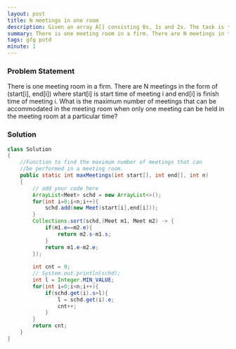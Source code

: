 ```yaml
---
layout: post
title: N meetings in one room 
description: Given an array A[] consisting 0s, 1s and 2s. The task is to write a function that sorts the given array. The functions should put all 0s first, then all 1s and all 2s in last.
summary: There is one meeting room in a firm. There are N meetings in the form of (start[i], end[i]) where start[i] is start time of meeting i and end[i] is finish time of meeting i.
tags: gfg potd
minute: 1
---
```


### Problem Statement
There is one meeting room in a firm. There are N meetings in the form of (start[i], end[i]) where start[i] is start time of meeting i and end[i] is finish time of meeting i.
What is the maximum number of meetings that can be accommodated in the meeting room when only one meeting can be held in the meeting room at a particular time?


### Solution
```java
class Solution 
{
    //Function to find the maximum number of meetings that can
    //be performed in a meeting room.
    public static int maxMeetings(int start[], int end[], int n)
    {
        // add your code here
        ArrayList<Meet> schd = new ArrayList<>();
        for(int i=0;i<n;i++){
            schd.add(new Meet(start[i],end[i]));
        }
        Collections.sort(schd,(Meet m1, Meet m2) -> {
            if(m1.e==m2.e){
                return m2.s-m1.s;
            }
            return m1.e-m2.e;
        });
        
        int cnt = 0;
        // System.out.println(schd);
        int l = Integer.MIN_VALUE;
        for(int i=0;i<n;i++){
            if(schd.get(i).s>l){
                l = schd.get(i).e;
                cnt++;
            }
        }
        return cnt;
    }
}
```